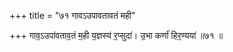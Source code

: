 +++
title = "७१ गावऽउपावतावतं मही"

+++
गाव॒ऽउपा॑वताव॒तं म॒ही य॒ज्ञस्य॑ र॒प्सुदा॑। उ॒भा कर्णा॑ हिर॒ण्यया॑ ॥७१ ॥
